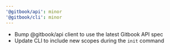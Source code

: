 ```yaml
---
'@gitbook/api': minor
'@gitbook/cli': minor
---
```


-   Bump @gitbook/api client to use the latest Gitbook API spec
-   Update CLI to include new scopes during the `init` command
